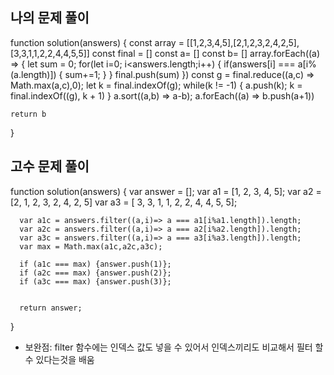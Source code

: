 <h2>나의 문제 풀이</h2>

  function solution(answers) {
    const array = [[1,2,3,4,5],[2,1,2,3,2,4,2,5],[3,3,1,1,2,2,4,4,5,5]]
    const final = []
    const a= []
    const b= []
    array.forEach((a) => {
        let sum = 0;
        for(let i=0; i<answers.length;i++) {
            if(answers[i] === a[i%(a.length)]) {
                sum+=1;
            }
        }
        final.push(sum)
    })
    const g = final.reduce((a,c) => Math.max(a,c),0);
    let k = final.indexOf(g);
    while(k != -1) {
      a.push(k);
      k = final.indexOf((g), k + 1)
    }
    a.sort((a,b) => a-b);
    a.forEach((a) => b.push(a+1))


    return b
  }


<h2>고수 문제 풀이</h2>

  function solution(answers) {
      var answer = [];
      var a1 = [1, 2, 3, 4, 5];
      var a2 = [2, 1, 2, 3, 2, 4, 2, 5]
      var a3 = [ 3, 3, 1, 1, 2, 2, 4, 4, 5, 5];

      var a1c = answers.filter((a,i)=> a === a1[i%a1.length]).length;
      var a2c = answers.filter((a,i)=> a === a2[i%a2.length]).length;
      var a3c = answers.filter((a,i)=> a === a3[i%a3.length]).length;
      var max = Math.max(a1c,a2c,a3c);

      if (a1c === max) {answer.push(1)};
      if (a2c === max) {answer.push(2)};
      if (a3c === max) {answer.push(3)};


      return answer;
  }

- 보완점: filter 함수에는 인덱스 값도 넣을 수 있어서 인덱스끼리도 비교해서 필터 할 수 있다는것을 배움
